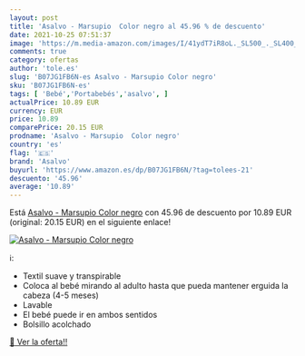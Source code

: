 ```yaml
---
layout: post
title: 'Asalvo - Marsupio  Color negro al 45.96 % de descuento'
date: 2021-10-25 07:51:37
image: 'https://m.media-amazon.com/images/I/41ydT7iR8oL._SL500_._SL400_.jpg'
comments: true
category: ofertas
author: 'tole.es'
slug: 'B07JG1FB6N-es Asalvo - Marsupio Color negro'
sku: 'B07JG1FB6N-es'
tags: [ 'Bebé','Portabebés','asalvo', ]
actualPrice: 10.89 EUR
currency: EUR
price: 10.89
comparePrice: 20.15 EUR
prodname: 'Asalvo - Marsupio  Color negro'
country: 'es'
flag: '🇪🇸'
brand: 'Asalvo'
buyurl: 'https://www.amazon.es/dp/B07JG1FB6N/?tag=tolees-21'
descuento: '45.96'
average: '10.89'
---
```


Está [Asalvo - Marsupio  Color negro](https://www.amazon.es/dp/B07JG1FB6N/?tag=tolees-21) con 45.96 de descuento por 10.89 EUR (original: 20.15 EUR) en el siguiente enlace!

[![Asalvo - Marsupio  Color negro](https://m.media-amazon.com/images/I/41ydT7iR8oL._SL500_._SL400_.jpg)](https://www.amazon.es/dp/B07JG1FB6N/?tag=tolees-21)

ℹ️:

- Textil suave y transpirable
- Coloca al bebé mirando al adulto hasta que pueda mantener erguida la cabeza (4-5 meses)
- Lavable
- El bebé puede ir en ambos sentidos
- Bolsillo acolchado

[🛒 Ver la oferta!!](https://www.amazon.es/dp/B07JG1FB6N/?tag=tolees-21)
